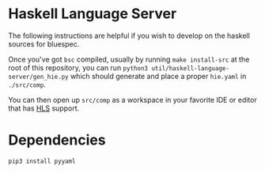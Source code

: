 # Haskell Language Server
The following instructions are helpful if you wish to develop on the haskell sources for bluespec.

Once you've got ``bsc`` compiled, usually by running ``make install-src`` at the root of this repository, you can run ``python3 util/haskell-language-server/gen_hie.py`` which should generate and place a proper ``hie.yaml`` in ``./src/comp``.

You can then open up ``src/comp`` as a workspace in your favorite IDE or editor that has [HLS](https://github.com/haskell/haskell-language-server) support.

# Dependencies

``pip3 install pyyaml``
